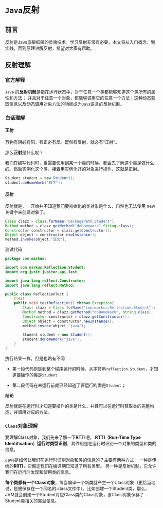 # `Java`反射

## 前言

反射是Java底层框架的灵魂技术，学习反射非常有必要，本文将从入门概念，到实践，再到原理讲解反射，希望对大家有帮助。

## 反射理解

### 官方解释

`Java` 的**反射机制**是指在运行状态中，对于任意一个类都能够知道这个类所有的属性和方法； 并且对于任意一个对象，都能够调用它的任意一个方法；这种动态获取信息以及动态调用对象方法的功能成为`Java`语言的反射机制。

### 白话理解

#### 正射

万物有阴必有阳，有正必有反。既然有反射，就必有“正射”。

那么**正射**是什么呢？

我们在编写代码时，当需要使用到某一个类的时候，都会先了解这个类是做什么的。然后实例化这个类，接着用实例化好的对象进行操作，这就是正射。

```java
Student student = new Student();
student.doHomeWork("数学");
```

#### 反射

反射就是，一开始并不知道我们要初始化的类对象是什么，自然也无法使用 new 关键字来创建对象了。

```java
Class clazz = Class.forName("packagePath.Student");
Method method = clazz.getMethod("doHomework",String.class);
Constructor constructor = clazz.getConstructor();
Object object = constructor.newInstance();
method.invoke(object,"语文");
```

测试代码

```java
package com.markus;

import com.markus.Reflection.Student;
import org.junit.jupiter.api.Test;

import java.lang.reflect.Constructor;
import java.lang.reflect.Method;

public class ReflectionTest {
    @Test
    public void testReflection() throws Exception{
        Class clazz = Class.forName("com.markus.Reflection.Student");
        Method method = clazz.getMethod("doHomeWork", String.class);
        Constructor constructor = clazz.getConstructor();
        Object object = constructor.newInstance();
        method.invoke(object,"java");
        
        Student student = new Student();
        student.doHomeWork("java");
    }
}
```

执行结果一样，但是也略有不同

- 第一段代码则是到整个程序运行的时候，从字符串`reflection.Student`，才知道要操作的类是`Student`

- 第二段代码在未运行前就已经知道了要运行的类是`Student`；

**结论**

反射就是在运行时才知道要操作的类是什么，并且可以在运行时获取类的完整构造，并调用对应的方法。

### `Class`对象理解

要理解Class对象，我们先来了解一下**RTTI**吧。 **RTTI（Run-Time Type Identification）运行时类型识别**，其作用是在运行时识别一个对象的类型和类的信息。

Java是如何让我们在运行时识别对象和类的信息的？主要有两种方式： 一种是传统的**RRTI**，它假定我们在编译期已知道了所有类型。 另一种是反射机制，它允许我们在运行时发现和使用类的信息。

**每个类都有一个Class对象**，每当编译一个新类就产生一个Class对象（更恰当地说，是被保存在一个同名的.class文件中）。比如创建一个Student类，那么，JVM就会创建一个Student对应Class类的Class对象，该Class对象保存了Student类相关的类型信息。